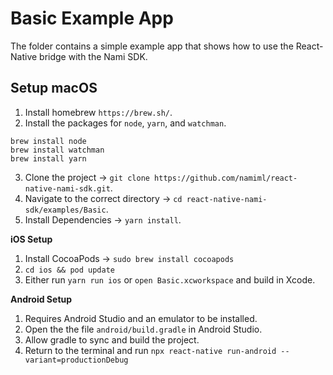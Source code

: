 # Basic Example App
The folder contains a simple example app that shows how to use the React-Native bridge with the Nami SDK.

## Setup macOS

1. Install homebrew `https://brew.sh/`.
2. Install the packages for `node`, `yarn`, and `watchman`.
```
brew install node
brew install watchman
brew install yarn
```
3. Clone the project -> `git clone https://github.com/namiml/react-native-nami-sdk.git`.
4. Navigate to the correct directory -> `cd react-native-nami-sdk/examples/Basic`.
5. Install Dependencies -> `yarn install`.

**iOS Setup**

1. Install CocoaPods -> `sudo brew install cocoapods`
2. `cd ios && pod update`
3. Either run `yarn run ios` or `open Basic.xcworkspace` and build in Xcode.

**Android Setup**

1. Requires Android Studio and an emulator to be installed.
2. Open the the file `android/build.gradle` in Android Studio.
3. Allow gradle to sync and build the project.
4. Return to the terminal and run `npx react-native run-android --variant=productionDebug`
